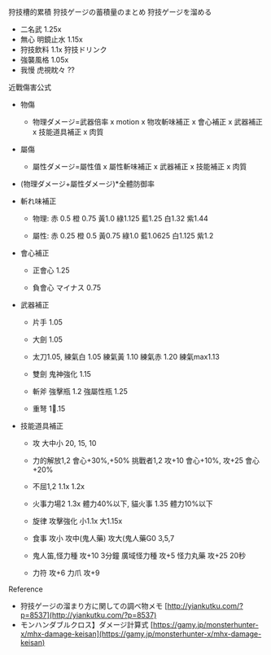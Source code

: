 狩技槽的累積 狩技ゲージの蓄積量のまとめ 狩技ゲージを溜める

* 二名武 1.25x
* 無心 明鏡止水 1.15x
* 狩技飲料 1.1x  狩技ドリンク
* 強襲風格 1.05x
* 我慢 虎視眈々 ??

近戰傷害公式

* 物傷

  * 物理ダメージ=武器倍率 x motion x 物攻斬味補正 x 會心補正 x 武器補正 x 技能道具補正 x 肉質

* 屬傷

  * 屬性ダメージ=屬性值 x 屬性斬味補正 x 武器補正 x 技能補正 x 肉質

* \(物理ダメージ+屬性ダメージ\)\*全體防御率

* 斬れ味補正

  * 物理: 赤 0.5 橙 0.75 黃1.0 綠1.125 藍1.25 白1.32 紫1.44

  * 屬性: 赤 0.25 橙 0.5 黃0.75 綠1.0 藍1.0625 白1.125 紫1.2

* 會心補正

  * 正會心 1.25

  * 負會心 マイナス 0.75

* 武器補正

  * 片手 1.05

  * 大劍 1.05

  * 太刀1.05, 練氣白 1.05 練氣黃 1.10 練氣赤 1.20 練氣max1.13

  * 雙劍 鬼神強化 1.15

  * 斬斧 強擊瓶 1.2 強屬性瓶 1.25

  * 重弩 1.15

* 技能道具補正

  * 攻 大中小 20, 15, 10

  * 力的解放1,2 會心+30%,+50% 挑戰者1,2 攻+10 會心+10%, 攻+25 會心+20%

  * 不屈1,2 1.1x 1.2x

  * 火事力場2 1.3x 體力40%以下, 貓火事 1.35 體力10%以下

  * 旋律 攻擊強化 小1.1x 大1.15x

  * 食事 攻小 攻中\(鬼人藥\) 攻大\(鬼人藥G0 3,5,7

  * 鬼人笛,怪力種 攻+10 3分鐘   廣域怪力種 攻+5 怪力丸藥 攻+25 20秒

  * 力符 攻+6 力爪 攻+9

Reference

* 狩技ゲージの溜まり方に関しての調べ物メモ [http://yiankutku.com/?p=8537](http://yiankutku.com/?p=8537)
* モンハンダブルクロス】ダメージ計算式 [https://gamy.jp/monsterhunter-x/mhx-damage-keisan](https://gamy.jp/monsterhunter-x/mhx-damage-keisan)



